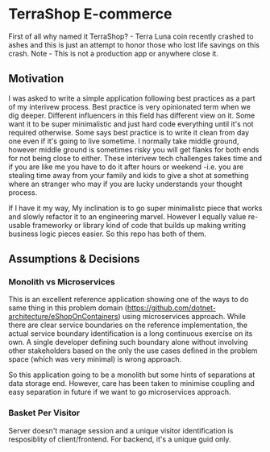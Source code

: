# TerraShop E-commerce

First of all why named it TerraShop? - Terra Luna coin recently crashed to ashes and this is just an attempt to honor those who lost life savings on this crash. Note - This is not a production app or anywhere close it.

## Motivation

I was asked to write a simple application following best practices as a part of my interivew process. Best practice is very opinionated term when we dig deeper. Different influencers in this field has different view on it. Some want it to be super minimalistic and just hard code everything until it's not required otherwise. Some says best practice is to write it clean from day one even if it's going to live sometime. I normally take middle ground, however middle ground is sometimes risky you will get flanks for both ends for not being close to either. These interivew tech challenges takes time and if you are like me you have to do it after hours or weekend -i.e. you are stealing time away from your family and kids to give a shot at something where an stranger who may if you are lucky understands your thought process.

If I have it my way, My inclination is to go super minimalistc piece that works and slowly refactor it to an engineering marvel. However I equally value re-usable frameworky or library kind of code that builds up making writing business logic pieces easier. So this repo has both of them.

## Assumptions & Decisions

### Monolith vs Microservices

This is an excellent reference application showing one of the ways to do same thing in this problem domain (https://github.com/dotnet-architecture/eShopOnContainers) using microservices approach. While there are clear service boundaries on the reference implementation, the actual service boundary identification is a long continuous exercise on its own. A single developer defining such boundary alone without involving other stakeholders based on the only the use cases defined in the problem space (which was very minimal) is wrong approach.

So this application going to be a monolith but some hints of separations at data storage end. However, care has been taken to minimise coupling and easy separation in future if we want to go microservices approach.

### Basket Per Visitor

Server doesn't manage session and a unique visitor identification is resposiblity of client/frontend. For backend, it's a unique guid only.
